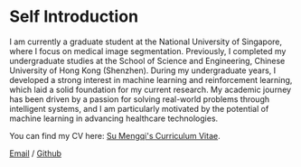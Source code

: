 Self Introduction
======
I am currently a graduate student at the National University of Singapore, where I focus on medical image segmentation. Previously, I completed my undergraduate studies at the School of Science and Engineering, Chinese University of Hong Kong (Shenzhen). During my undergraduate years, I developed a strong interest in machine learning and reinforcement learning, which laid a solid foundation for my current research. My academic journey has been driven by a passion for solving real-world problems through intelligent systems, and I am particularly motivated by the potential of machine learning in advancing healthcare technologies.

You can find my CV here: [Su Mengqi's Curriculum Vitae](../assets/Curriculum_itae.pdf).

[Email](120090302@link.cuhk.edu.cn) / [Github](https://github.com/Su-823)

                        
